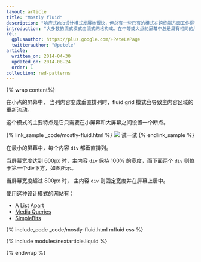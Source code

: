 ```yaml
---
layout: article
title: "Mostly fluid"
description: "响应式Web设计模式发展地很快，但总有一些已有的模式在跨终端方面工作得很好。"
introduction: "大多数的流式模式由流式网格构成。在中等或大点的屏幕中总是具有相同的尺寸，而在更大屏幕中才会调整边距。"  
rel:
  gplusauthor: https://plus.google.com/+PeteLePage
  twitterauthor: "@petele"
article:
  written_on: 2014-04-30
  updated_on: 2014-08-24
  order: 1
collection: rwd-patterns
---
```


{% wrap content%}

在小点的屏幕中， 当列内容变成垂直排列时，fluid grid 模式会导致主内容区域的重新流动。

这个模式的主要特点是它只需要在小屏幕和大屏幕之间设置一个断点。

{% link_sample _code/mostly-fluid.html %}
  <img src="imgs/mostly-fluid.svg">
  试一试
{% endlink_sample %}

在最小的屏幕中，每个内容 `div` 都垂直排列。

当屏幕宽度达到 600px 时，主内容 `div` 保持 100% 的宽度，而下面两个 `div` 则位于第一个div下方，如图所示。

当屏幕宽度超过 800px 时， 主内容 `div` 则固定宽度并在屏幕上居中。

使用这种设计模式的网站有：

 * [A List Apart](http://mediaqueri.es/ala/)
 * [Media Queries](http://mediaqueri.es/)
 * [SimpleBits](http://simplebits.com/)


{% include_code _code/mostly-fluid.html mfluid css %}

{% include modules/nextarticle.liquid %}

{% endwrap %}
